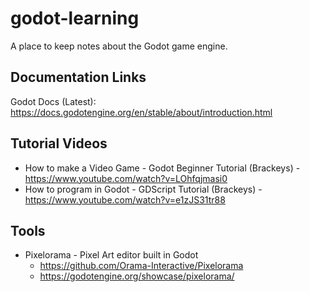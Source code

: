 # godot-learning

A place to keep notes about the Godot game engine.

## Documentation Links

Godot Docs (Latest): https://docs.godotengine.org/en/stable/about/introduction.html

## Tutorial Videos

-   How to make a Video Game - Godot Beginner Tutorial (Brackeys) - https://www.youtube.com/watch?v=LOhfqjmasi0
-   How to program in Godot - GDScript Tutorial (Brackeys) - https://www.youtube.com/watch?v=e1zJS31tr88

## Tools

-   Pixelorama - Pixel Art editor built in Godot
    -   https://github.com/Orama-Interactive/Pixelorama
    -   https://godotengine.org/showcase/pixelorama/
